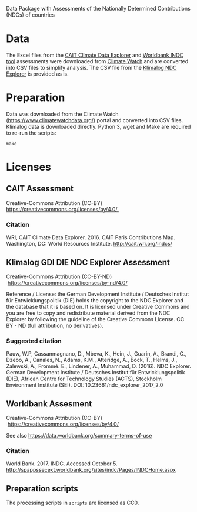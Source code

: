 Data Package with Assessments of the Nationally Determined Contributions (NDCs) of
countries


# Data

The Excel files from the [CAIT Climate Data Explorer](http://cait.wri.org/indcs/)
and [Worldbank INDC tool](http://indc.worldbank.org/) assessments were downloaded
from [Climate Watch](https://www.climatewatchdata.org/)
and are converted into CSV files to simplify analysis.
The CSV file from the [Klimalog NDC Explorer](https://klimalog.die-gdi.de/ndc/) is provided as is.


# Preparation

Data was downloaded from the Climate Watch (https://www.climatewatchdata.org/)
portal and converted into CSV files. Klimalog data is downloaded directly.
Python 3, wget and Make are required to re-run the scripts:

    make


# Licenses

## CAIT Assessment

Creative-Commons Attribution (CC-BY) https://creativecommons.org/licenses/by/4.0/ 

### Citation

WRI, CAIT Climate Data Explorer. 2016. CAIT Paris Contributions Map. Washington, DC: World Resources Institute. http://cait.wri.org/indcs/

## Klimalog GDI DIE NDC Explorer Assessment

Creative-Commons Attribution (CC-BY-ND)  https://creativecommons.org/licenses/by-nd/4.0/

Reference / License: the German Development Institute / Deutsches Institut für Entwicklungspolitik (DIE) holds the copyright to the NDC Explorer and the database that it is based on. It is licensed under Creative Commons and you are free to copy and redistribute material derived from the NDC Explorer by following the guideline of the Creative Commons License.
CC BY - ND (full attribution, no derivatives).

### Suggested citation

Pauw, W.P, Cassanmagnano, D., Mbeva, K., Hein, J., Guarin, A., Brandi, C., Dzebo, A., Canales, N., Adams, K.M., Atteridge, A., Bock, T., Helms, J., Zalewski, A., Frommé. E., Lindener, A., Muhammad, D. (2016). NDC Explorer. German Development Institute / Deutsches Institut für Entwicklungspolitik (DIE), African Centre for Technology Studies (ACTS), Stockholm Environment Institute (SEI). DOI: 10.23661/ndc_explorer_2017_2.0

## Worldbank Assesment

Creative-Commons Attribution (CC-BY)  https://creativecommons.org/licenses/by/4.0/

See also https://data.worldbank.org/summary-terms-of-use

### Citation

World Bank. 2017. INDC. Accessed October 5. http://spappssecext.worldbank.org/sites/indc/Pages/INDCHome.aspx

## Preparation scripts

The processing scripts in `scripts` are licensed as CC0.
